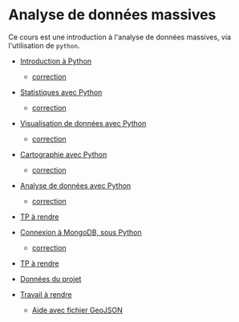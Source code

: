 # Analyse de données massives

Ce cours est une introduction à l'analyse de données massives, via l'utilisation de `python`.

- [Introduction à Python](seance1-intro.html)
    - [correction](seance1-correction.html)
- [Statistiques avec Python](seance2-stats.html)
    - [correction](seance2-correction.html)

- [Visualisation de données avec Python](seance3-visualisation.html)
    - [correction](seance3-correction.html)
- [Cartographie avec Python](seance4-cartographie.html)
    - [correction](seance4-correction.html)

- [Analyse de données avec Python](seance5-analyse.html)
    - [correction](seance5-correction.html)
- [TP à rendre](tp1.html) <!-- tpnote1.ipynb -->

- [Connexion à MongoDB, sous Python](seance6-mongodb.html)
    - [correction](seance6-correction.html)

- [TP à rendre](tp2.html) <!-- tpnote1.ipynb -->

- [Données du projet](seance7-donnees-projet.ipynb)
- [Travail à rendre](sujet-projet.ipynb)
	- [Aide avec fichier GeoJSON](donnees-projet-aide.ipynb)

<!--
- [Introduction à MongoDB](https://fxjollois.github.io/cours-2019-2020/m1--add-massives/seance6-slides.html)
    - [Connexion à MongoDB, sous Python](seance6-mongodb.ipynb)
- [TP noté]() <!-- tpnote2.ipynb - - >

-->

